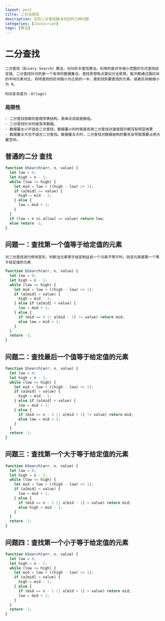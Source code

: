 ```yaml
---
layout: post
title: 二分法查找
description: 实际二分查找解决对应的几种问题
categories: [Javascript]
tags: [算法]
---
```


# 二分查找

    二分查找（Binary Search）算法，也叫折半查找算法。利用的是对半缩小范围的方式查找给定值，二分查找针对的是一个有序的数据集合，查找思想有点类似分治思想。每次都通过跟区间的中间元素对比，将待查找的区间缩小为之前的一半，直到找到要查找的元素，或者区间被缩小为 0。

    时间复杂度为：O(logn)

### 局限性

    - 二分查找依赖的是顺序表结构，简单点说就是数组。
    - 二分查找针对的是有序数据。
    - 数据量太小不适合二分查找。数据量小的时候是否用二分查找对速度提升都没有明显效果
    - 数据量太大也不适合二分查找。数据量太大时，二分查找对数据结构的要求会导致需要占用大量空间。

## 普通的二分 查找

```js
function bSearch(arr, n, value) {
  let low = 0;
  let high = n - 1;
  while (low <= high) {
    let mid = low + ((high - low) >> 1);
    if (a[mid] >= value) {
      high = mid - 1;
    } else {
      low = mid + 1;
    }
  }
  if (low < n && a[low] == value) return low;
  else return -1;
}
```

## 问题一：查找第一个值等于给定值的元素

    对二分查找进行修改变形，判断当元素等于给定制且前一个元素不等于时，则该元素是第一个等于给定值的元素

```js
function bSearch(arr, n, value) {
  let low = 0;
  let high = n - 1;
  while (low <= high) {
    let mid = low + ((high - low) >> 1);
    if (a[mid] > value) {
      high = mid - 1;
    } else if (a[mid] < value) {
      low = mid + 1;
    } else {
      if (mid == 0 || a[mid - 1] != value) return mid;
      else low = mid + 1;
    }
  }
  return -1;
}
```

## 问题二：查找最后一个值等于给定值的元素

```js
function bSearch(arr, n, value) {
  let low = 0;
  let high = n - 1;
  while (low <= high) {
    let mid = low + ((high - low) >> 1);
    if (a[mid] > value) {
      high = mid - 1;
    } else if (a[mid] < value) {
      low = mid + 1;
    } else {
      if (mid == n - 1 || a[mid + 1] != value) return mid;
      else low = mid + 1;
    }
  }
  return -1;
}
```

## 问题三：查找第一个大于等于给定值的元素

```js
function bSearch(arr, n, value) {
  let low = 0;
  let high = n - 1;
  while (low <= high) {
    let mid = low + ((high - low) >> 1);
    if (a[mid] < value) {
      low = mid + 1;
    } else {
      if (mid == n - 1 || a[mid - 1] < value) return mid;
      else high = mid - 1;
    }
  }
  return -1;
}
```

## 问题四：查找第一个小于等于给定值的元素

```js
function bSearch(arr, n, value) {
  let low = 0;
  let high = n - 1;
  while (low <= high) {
    let mid = low + ((high - low) >> 1);
    if (a[mid] > value) {
      high = mid - 1;
    } else {
      if (mid == n - 1 || a[mid + 1] > value) return mid;
      low = mid + 1;
    }
  }
  return -1;
}
```
